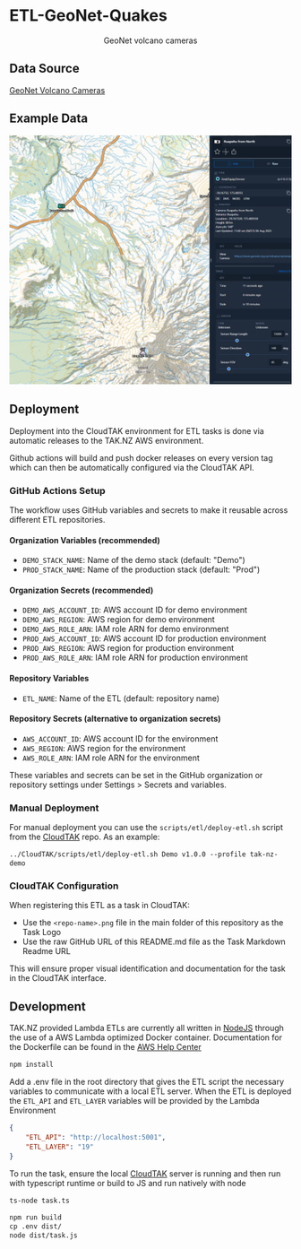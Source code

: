 # ETL-GeoNet-Quakes

<p align='center'>GeoNet volcano cameras</p>

## Data Source

[GeoNet Volcano Cameras](https://www.geonet.org.nz/data/types/camera)

## Example Data

![GeoNet Volcano Cameras](docs/etl-geonet-volcanocams.png)

## Deployment

Deployment into the CloudTAK environment for ETL tasks is done via automatic releases to the TAK.NZ AWS environment.

Github actions will build and push docker releases on every version tag which can then be automatically configured via the
CloudTAK API.

### GitHub Actions Setup

The workflow uses GitHub variables and secrets to make it reusable across different ETL repositories.

#### Organization Variables (recommended)
- `DEMO_STACK_NAME`: Name of the demo stack (default: "Demo")
- `PROD_STACK_NAME`: Name of the production stack (default: "Prod")

#### Organization Secrets (recommended)
- `DEMO_AWS_ACCOUNT_ID`: AWS account ID for demo environment
- `DEMO_AWS_REGION`: AWS region for demo environment
- `DEMO_AWS_ROLE_ARN`: IAM role ARN for demo environment
- `PROD_AWS_ACCOUNT_ID`: AWS account ID for production environment
- `PROD_AWS_REGION`: AWS region for production environment
- `PROD_AWS_ROLE_ARN`: IAM role ARN for production environment

#### Repository Variables
- `ETL_NAME`: Name of the ETL (default: repository name)

#### Repository Secrets (alternative to organization secrets)
- `AWS_ACCOUNT_ID`: AWS account ID for the environment
- `AWS_REGION`: AWS region for the environment
- `AWS_ROLE_ARN`: IAM role ARN for the environment

These variables and secrets can be set in the GitHub organization or repository settings under Settings > Secrets and variables.

### Manual Deployment

For manual deployment you can use the `scripts/etl/deploy-etl.sh` script from the [CloudTAK](https://github.com/TAK-NZ/CloudTAK/) repo.
As an example: 
```
../CloudTAK/scripts/etl/deploy-etl.sh Demo v1.0.0 --profile tak-nz-demo
```

### CloudTAK Configuration

When registering this ETL as a task in CloudTAK:

- Use the `<repo-name>.png` file in the main folder of this repository as the Task Logo
- Use the raw GitHub URL of this README.md file as the Task Markdown Readme URL

This will ensure proper visual identification and documentation for the task in the CloudTAK interface.

## Development

TAK.NZ provided Lambda ETLs are currently all written in [NodeJS](https://nodejs.org/en) through the use of a AWS Lambda optimized
Docker container. Documentation for the Dockerfile can be found in the [AWS Help Center](https://docs.aws.amazon.com/lambda/latest/dg/images-create.html)

```sh
npm install
```

Add a .env file in the root directory that gives the ETL script the necessary variables to communicate with a local ETL server.
When the ETL is deployed the `ETL_API` and `ETL_LAYER` variables will be provided by the Lambda Environment

```json
{
    "ETL_API": "http://localhost:5001",
    "ETL_LAYER": "19"
}
```

To run the task, ensure the local [CloudTAK](https://github.com/TAK-NZ/CloudTAK/) server is running and then run with typescript runtime
or build to JS and run natively with node

```
ts-node task.ts
```

```
npm run build
cp .env dist/
node dist/task.js
```